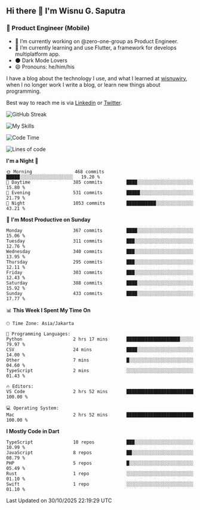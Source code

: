 ## Hi there 👋 I'm Wisnu G. Saputra

### :mobile_phone_off: Product Engineer (Mobile)

- 🔭 I’m currently working on @zero-one-group as Product Engineer.
- 🌱 I’m currently learning and use Flutter, a framework for develops multiplatform app.
- 🌑 Dark Mode Lovers
- 😄 Pronouns: he/him/his

I have a blog about the technology I use, and what I learned at [wisnuwiry](https://wisnuwiry.space/), when I no longer work I write a blog, or learn new things about programming.

Best way to reach me is via [Linkedin](https://www.linkedin.com/in/wisnu-saputra/) or [Twitter](https://twitter.com/wisnuwiry).

![GitHub Streak](https://streak-stats.demolab.com?user=wisnuwiry&theme=dark&hide_border=true)

![My Skills](https://skillicons.dev/icons?i=dart,flutter,kotlin,swift,go,js,css,neovim,git,linux&perline=5)

<!--START_SECTION:waka-->
![Code Time](http://img.shields.io/badge/Code%20Time-2%2C244%20hrs%2011%20mins-blue)

![Lines of code](https://img.shields.io/badge/From%20Hello%20World%20I%27ve%20Written-2.8%20million%20lines%20of%20code-blue)

**I'm a Night 🦉** 

```text
🌞 Morning                468 commits         █████░░░░░░░░░░░░░░░░░░░░   19.20 % 
🌆 Daytime                385 commits         ████░░░░░░░░░░░░░░░░░░░░░   15.80 % 
🌃 Evening                531 commits         █████░░░░░░░░░░░░░░░░░░░░   21.79 % 
🌙 Night                  1053 commits        ███████████░░░░░░░░░░░░░░   43.21 % 
```
📅 **I'm Most Productive on Sunday** 

```text
Monday                   367 commits         ████░░░░░░░░░░░░░░░░░░░░░   15.06 % 
Tuesday                  311 commits         ███░░░░░░░░░░░░░░░░░░░░░░   12.76 % 
Wednesday                340 commits         ███░░░░░░░░░░░░░░░░░░░░░░   13.95 % 
Thursday                 295 commits         ███░░░░░░░░░░░░░░░░░░░░░░   12.11 % 
Friday                   303 commits         ███░░░░░░░░░░░░░░░░░░░░░░   12.43 % 
Saturday                 388 commits         ████░░░░░░░░░░░░░░░░░░░░░   15.92 % 
Sunday                   433 commits         ████░░░░░░░░░░░░░░░░░░░░░   17.77 % 
```


📊 **This Week I Spent My Time On** 

```text
🕑︎ Time Zone: Asia/Jakarta

💬 Programming Languages: 
Python                   2 hrs 17 mins       ████████████████████░░░░░   79.97 % 
CSV                      24 mins             ████░░░░░░░░░░░░░░░░░░░░░   14.00 % 
Other                    7 mins              █░░░░░░░░░░░░░░░░░░░░░░░░   04.60 % 
TypeScript               2 mins              ░░░░░░░░░░░░░░░░░░░░░░░░░   01.43 % 

🔥 Editors: 
VS Code                  2 hrs 52 mins       █████████████████████████   100.00 % 

💻 Operating System: 
Mac                      2 hrs 52 mins       █████████████████████████   100.00 % 
```

**I Mostly Code in Dart** 

```text
TypeScript               10 repos            ███░░░░░░░░░░░░░░░░░░░░░░   10.99 % 
JavaScript               8 repos             ██░░░░░░░░░░░░░░░░░░░░░░░   08.79 % 
PHP                      5 repos             █░░░░░░░░░░░░░░░░░░░░░░░░   05.49 % 
Rust                     1 repo              ░░░░░░░░░░░░░░░░░░░░░░░░░   01.10 % 
Swift                    1 repo              ░░░░░░░░░░░░░░░░░░░░░░░░░   01.10 % 
```




 Last Updated on 30/10/2025 22:19:29 UTC
<!--END_SECTION:waka-->
